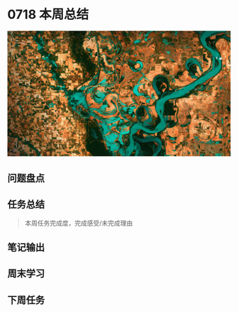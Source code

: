 
# 0718 本周总结

![](./bg-imgs/0719.jpg)

## 问题盘点


## 任务总结
> 本周任务完成度，完成感受/未完成理由

## 笔记输出


## 周末学习

## 下周任务

